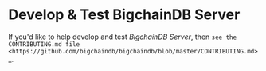 Develop & Test BigchainDB Server
================================

If you'd like to help develop and test *BigchainDB Server*,
then `see the CONTRIBUTING.md file
<https://github.com/bigchaindb/bigchaindb/blob/master/CONTRIBUTING.md>`_.